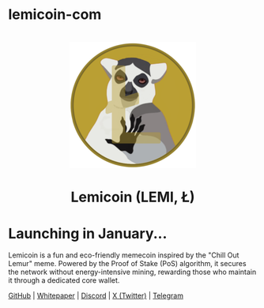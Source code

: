 # lemicoin-com

<h1 align="center">
<img src="https://raw.githubusercontent.com/lemicoin/lemicoin-com/main/lemi.png" alt="Lemicoin" width="256"/>
<br/><br/>
Lemicoin (LEMI, Ł)  
</h1>

# Launching in January...

Lemicoin is a fun and eco-friendly memecoin inspired by the "Chill Out Lemur" meme. Powered by the Proof of Stake (PoS) algorithm, it secures the network without energy-intensive mining, rewarding those who maintain it through a dedicated core wallet.

[GitHub](https://github.com/lemicoin/) | [Whitepaper](https://bitcointalk.org/index.php?topic=5522000) | [Discord](https://dsc.gg/lemicoin) | [X (Twitter)](https://x.com/lemicoin) | [Telegram](https://t.me/lemicoin)
